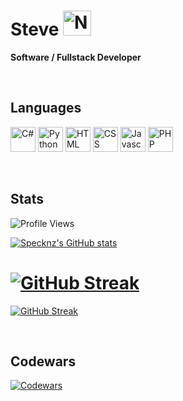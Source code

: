 # Steve <img alt="NZ-Flag" src="https://cdn-icons-png.flaticon.com/512/330/330564.png"  width="45" height="40">
**Software / Fullstack Developer**

<br/>

## Languages

<img alt="C#" src="https://cdn-icons-png.flaticon.com/512/6132/6132221.png"  width="40" height="40"> <img alt="Python" src="https://cdn-icons-png.flaticon.com/512/5968/5968350.png"  width="40" height="40"> <img alt="HTML" src="https://cdn-icons-png.flaticon.com/512/732/732212.png"  width="40" height="40"> <img alt="CSS" src="https://cdn-icons-png.flaticon.com/512/732/732190.png"  width="40" height="40"> <img alt="Javascript" src="https://cdn-icons-png.flaticon.com/512/5968/5968292.png"  width="40" height="40"> <img alt="PHP" src="https://cdn-icons-png.flaticon.com/512/5968/5968332.png"  width="40" height="40"> 

<br/>

## Stats

![Profile Views](https://komarev.com/ghpvc/?username=Specknz&style=for-the-badge)

[![Specknz's GitHub stats](https://github-readme-stats.vercel.app/api?username=Specknz&theme=transparent&show_icons=true&hide=contribs&count_private=true)](https://github.com/anuraghazra/github-readme-stats)

# [![GitHub Streak](https://github-readme-streak-stats.herokuapp.com?user=Specknz&theme=transparent)](https://git.io/streak-stats)
[![GitHub Streak](https://streak-stats.demolab.com/?user=Specknz)](https://git.io/streak-stats)

<br/>

## Codewars
[![Codewars](https://www.codewars.com/users/Specknz/badges/large)](https://www.codewars.com/users/Specknz)

